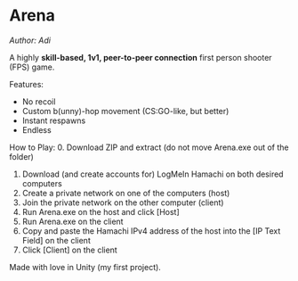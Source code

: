 # Arena
<em>Author: Adi</em><br/>

A highly **skill-based, 1v1, peer-to-peer connection** first person shooter (FPS) game.

Features:
* No recoil
* Custom b(unny)-hop movement (CS:GO-like, but better)
* Instant respawns
* Endless

How to Play:
0. Download ZIP and extract (do not move Arena.exe out of the folder)
1. Download (and create accounts for) LogMeIn Hamachi on both desired computers
2. Create a private network on one of the computers (host)
3. Join the private network on the other computer (client)
4. Run Arena.exe on the host and click [Host]
5. Run Arena.exe on the client
6. Copy and paste the Hamachi IPv4 address of the host into the [IP Text Field] on the client
7. Click [Client] on the client

Made with love in Unity (my first project).
